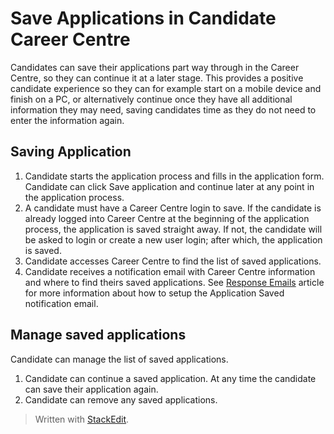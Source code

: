# Save Applications in Candidate Career Centre

Candidates can save their applications part way through in the Career Centre, so they can continue it at a later stage. This provides a positive candidate experience so they can for example start on a mobile device and finish on a PC, or alternatively continue once they have all additional information they may need, saving candidates time as they do not need to enter the information again.

## Saving Application

1.  Candidate starts the application process and fills in the application form. Candidate can click  Save application  and continue later at any point in the application process.
2.  A candidate must have a Career Centre login to save. If the candidate is already logged into Career Centre at the beginning of the application process, the application is saved straight away. If not, the candidate will be asked to login or create a new user login; after which, the application is saved.
3.  Candidate accesses Career Centre to find the list of saved applications.
4.  Candidate receives a notification email with Career Centre information and where to find theirs saved applications. See  [Response Emails](response_emails.htm)  article for more information about how to setup the Application Saved notification email.

## Manage saved applications

Candidate can manage the list of saved applications.

1.  Candidate can continue a saved application. At any time the candidate can save their application again.
2.  Candidate can remove any saved applications.



> Written with [StackEdit](https://stackedit.io/).
<!--stackedit_data:
eyJoaXN0b3J5IjpbLTE3MjgwMTM0MDNdfQ==
-->